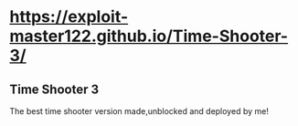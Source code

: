 # https://exploit-master122.github.io/Time-Shooter-3/
## Time Shooter 3
The best time shooter version made,unblocked and deployed by me!
